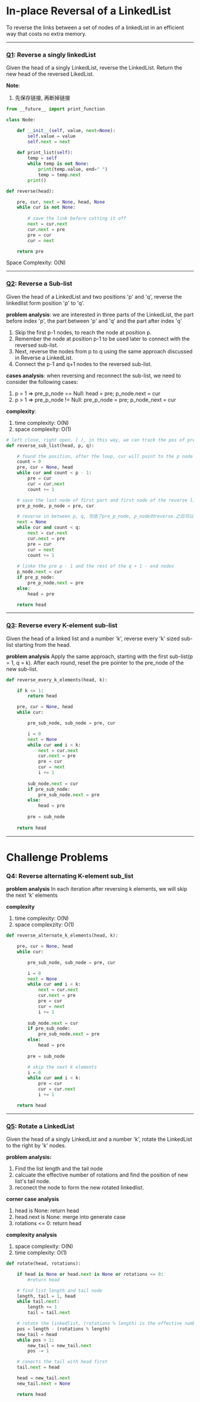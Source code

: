 # **In-place Reversal of a LinkedList**

To reverse the links between a set of nodes of a linkedList in an efficient way that costs no extra memory.

---

### [**Q1**][1]: Reverse a singly linkedList

Given the head of a singly LinkedList, reverse the LinkedList. Return the new head of the reversed LikedList.

**Note**: 
1. 先保存链接, 再断掉链接

```python
from __future__ import print_function

class Node:

    def __init__(self, value, next=None):
        self.value = value
        self.next = next
    
    def print_list(self):
        temp = self
        while temp is not None:
            print(temp.value, end=" ")
            temp = temp.next
        print() 

def reverse(head):

    pre, cur, next = None, head, None
    while cur is not None:
        
        # save the link before cutting it off
        next = cur.next
        cur.next = pre
        pre = cur
        cur = next

    return pre
```
Space Complexity: O(N)

---

### [**Q2**][2]: Reverse a Sub-list

Given the head of a LinkedList and two positions 'p' and 'q', reverse the linkedlist form position 'p' to 'q'.

**problem analysis**:
we are interested in three parts of the LinkedList, the part before index 'p', the part between 'p' and 'q' and the part after index 'q'

1. Skip the first p-1 nodes, to reach the node at position p.
2. Remember the node at position p-1 to be used later to connect with the reversed sub-list.
3. Next, reverse the nodes from p to q using the same approach discussed in Reverse a LinkedList.
4. Connect the p-1 and q+1 nodes to the reversed sub-list.

**cases analysis**:
when reversing and reconnect the sub-list, we need to consider the following cases:

1. p = 1 =>	pre_p_node == Null: head = pre; p_node.next = cur
2. p > 1 =>    pre_p_node != Null: pre_p_node = pre; p_node_next = cur

**complexity**:
1. time complexity: O(N)
2. space complexity: O(1)

```python
# left close, right open. [ ), in this way, we can track the pos of pre easily
def reverse_sub_list(head, p, q):

    # found the position, after the loop, cur will point to the p node
    count = 0
    pre, cur = None, head
    while cur and count < p - 1:
        pre = cur
        cur = cur.next
        count += 1

    # save the last node of first part and first node of the reverse list
    pre_p_node, p_node = pre, cur

    # reverse in between p, q, 包括了pre_p_node, p_node的reverse.之后可以纠正回来
    next = None
    while cur and count < q:
        next = cur.next
        cur.next = pre
        pre = cur
        cur = next
        count += 1
    
    # linke the pre p - 1 and the rest of the q + 1 - end nodes
    p_node.next = cur
    if pre_p_node:
        pre_p_node.next = pre
    else:
        head = pre

    return head
```

---

### [**Q3**][3]: Reverse every K-element sub-list

Given the head of a linked list and a number 'k', reverse every 'k' sized sub-list starting from the head.

**problem analysis**
Apply the same approach, starting with the first sub-list(p = 1, q = k). After each round, reset the pre pointer to the pre_node of the new sub-list.

```python
def reverse_every_k_elements(head, k):

    if k <= 1:
        return head

    pre, cur = None, head
    while cur:

        pre_sub_node, sub_node = pre, cur

        i = 0
        next = None
        while cur and i < k:
            next = cur.next
            cur.next = pre
            pre = cur
            cur = next
            i += 1
        
        sub_node.next = cur
        if pre_sub_node:
            pre_sub_node.next = pre
        else:
            head = pre
        
        pre = sub_node
    
    return head
```

---

# Challenge Problems

### Q4: Reverse alternating K-element sub_list

**problem analysis**
In each iteration after reversing k elements, we will skip the next 'k' elements

**complexity**
1. time complexity: O(N)
2. space complexzity: O(1)

```python
def reverse_alternate_k_elements(head, k):

    pre, cur = None, head
    while cur:

        pre_sub_node, sub_node = pre, cur

        i = 0
        next = None
        while cur and i < k:
            next = cur.next
            cur.next = pre
            pre = cur
            cur = next
            i += 1
                   
        sub_node.next = cur
        if pre_sub_node:
            pre_sub_node.next = pre
        else:
            head = pre
        
        pre = sub_node

        # skip the next k elements
        i = 0
        while cur and i < k:
            pre = cur
            cur = cur.next
            i += 1

    return head
```

---

### [**Q5**][4]: Rotate a LinkedList

Given the head of a singly LinkedList and a number 'k', rotate the LinkedList to the right by 'k' nodes.

**problem analysis:**
1. Find the list length and the tail node
2. calcuate the effective number of rotations and find the position of new list's tail node.
3. reconect the node to form the new rotated linkedlist.

**corner case analysis**
1. head is None: return head
2. head.next is None: merge into generate case
3. rotations <= 0: return head

**complexity analysis**
1. space complexity: O(N)
2. time complexity: O(1)

``` python
def rotate(head, rotations):

    if head is None or head.next is None or rotations <= 0:
        #return head

    # find list length and tail node
    length, tail = 1, head
    while tail.next:
        length += 1
        tail = tail.next

    # rotate the linkedlist, (rotations % length) is the effective number of rotations
    pos = length - (rotations % length)
    new_tail = head
    while pos > 1:
        new_tail = new_tail.next
        pos -= 1

    # conects the tail with head first
    tail.next = head

    head = new_tail.next
    new_tail.next = None

    return head
```


[1]: https://leetcode.com/problems/reverse-linked-list
[2]: https://leetcode.com/problems/reverse-linked-list-ii
[3]: https://leetcode.com/problems/reverse-nodes-in-k-group
[4]: https://leetcode.com/problems/rotate-list